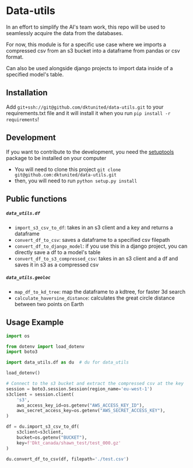 # Data-utils
In an effort to simplify the AI's team work, this repo will be used to seamlessly acquire the data from the databases.

For now, this module is for a specific use case where we imports a compressed csv from an s3 bucket into a dataframe from pandas or csv format.

Can also be used alongside django projects to import data inside of a specified model's table.

## Installation
Add `git+ssh://git@github.com/dktunited/data-utils.git` to your requirements.txt file and it will install it when you run `pip install -r requirements`!

## Development
If you want to contribute to the development, you need the [setuptools](https://github.com/pypa/setuptools) package to be installed on your computer

- You will need to clone this project `git clone git@github.com:dktunited/data-utils.git`
- then, you will need to run `python setup.py install`

## Public functions
##### `data_utils.df`
- `import_s3_csv_to_df`: takes in an s3 client and a key and returns a dataframe
- `convert_df_to_csv`: saves a dataframe to a specified csv filepath
- `convert_df_to_django_model`: if you use this in a django project, you can directly save a df to a model's table
- `convert_df_to_s3_compressed_csv`: takes in an s3 client and a df and saves it in s3 as a compressed csv
##### `data_utils.geoloc`
- `map_df_to_kd_tree`: map the dataframe to a kdtree, for faster 3d search
- `calculate_haversine_distance`: calculates the great circle distance between two points on Earth

## Usage Example
```py
import os

from dotenv import load_dotenv
import boto3

import data_utils.df as du  # du for data_utils

load_dotenv()

# Connect to the s3 bucket and extract the compressed csv at the key
session = boto3.session.Session(region_name='eu-west-1')
s3client = session.client(
    's3',
    aws_access_key_id=os.getenv("AWS_ACCESS_KEY_ID"),
    aws_secret_access_key=os.getenv("AWS_SECRET_ACCESS_KEY"),
)

df = du.import_s3_csv_to_df(
    s3client=s3client,
    bucket=os.getenv("BUCKET"),
    key=f'Dkt_canada/shawn_test/test_000.gz'
)

du.convert_df_to_csv(df, filepath='./test.csv')
```